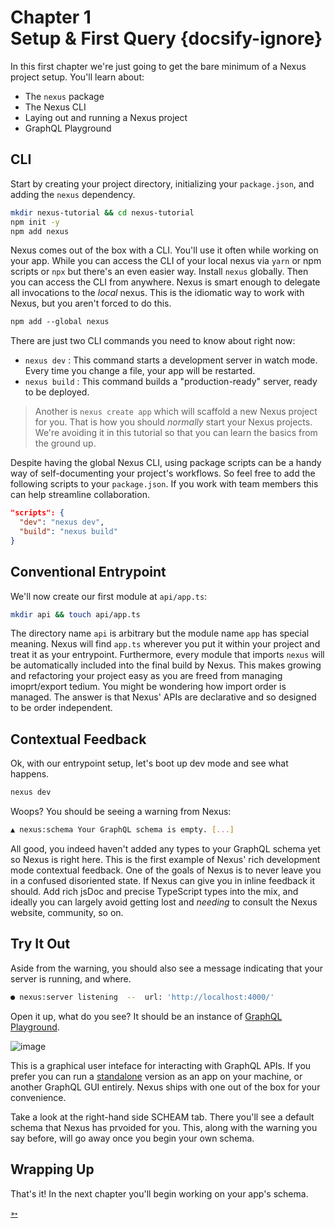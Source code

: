 # Chapter 1 <br> Setup & First Query {docsify-ignore}

In this first chapter we're just going to get the bare minimum of a Nexus project setup. You'll learn about:

- The `nexus` package
- The Nexus CLI
- Laying out and running a Nexus project
- GraphQL Playground

## CLI

Start by creating your project directory, initializing your `package.json`, and adding the `nexus` dependency.

```bash
mkdir nexus-tutorial && cd nexus-tutorial
npm init -y
npm add nexus
```

Nexus comes out of the box with a CLI. You'll use it often while working on your app. While you can access the CLI of your local nexus via `yarn` or npm scripts or `npx` but there's an even easier way. Install `nexus` globally. Then you can access the CLI from anywhere. Nexus is smart enough to delegate all invocations to the _local_ nexus. This is the idiomatic way to work with Nexus, but you aren't forced to do this.

```markdown
npm add --global nexus
```

There are just two CLI commands you need to know about right now:

- `nexus dev` : This command starts a development server in watch mode. Every time you change a file, your app will be restarted.
- `nexus build` : This command builds a "production-ready" server, ready to be deployed.

> Another is `nexus create app` which will scaffold a new Nexus project for you. That is how you should _normally_ start your Nexus projects. We're avoiding it in this tutorial so that you can learn the basics from the ground up.

Despite having the global Nexus CLI, using package scripts can be a handy way of self-documenting your project's workflows. So feel free to add the following scripts to your `package.json`. If you work with team members this can help streamline collaboration.

```json
"scripts": {
  "dev": "nexus dev",
  "build": "nexus build"
}
```

## Conventional Entrypoint

We'll now create our first module at `api/app.ts`:

```bash
mkdir api && touch api/app.ts
```

The directory name `api` is arbitrary but the module name `app` has special meaning. Nexus will find `app.ts` wherever you put it within your project and treat it as your entrypoint. Furthermore, every module that imports `nexus` will be automatically included into the final build by Nexus. This makes growing and refactoring your project easy as you are freed from managing imoprt/export tedium. You might be wondering how import order is managed. The answer is that Nexus' APIs are declarative and so designed to be order independent.

## Contextual Feedback

Ok, with our entrypoint setup, let's boot up dev mode and see what happens.

```bash
nexus dev
```

Woops? You should be seeing a warning from Nexus:

```bash
▲ nexus:schema Your GraphQL schema is empty. [...]
```

All good, you indeed haven't added any types to your GraphQL schema yet so Nexus is right here. This is the first example of Nexus' rich development mode contextual feedback. One of the goals of Nexus is to never leave you in a confused disoriented state. If Nexus can give you in inline feedback it should. Add rich jsDoc and precise TypeScript types into the mix, and ideally you can largely avoid getting lost and _needing_ to consult the Nexus website, community, so on.

## Try It Out

Aside from the warning, you should also see a message indicating that your server is running, and where.

```bash
● nexus:server listening  --  url: 'http://localhost:4000/'
```

Open it up, what do you see? It should be an instance of [GraphQL Playground](https://github.com/prisma-labs/graphql-playground).

![image](https://user-images.githubusercontent.com/284476/83534302-ae1b7d00-a4be-11ea-9a13-2665bf152e2a.png)

This is a graphical user inteface for interacting with GraphQL APIs. If you prefer you can run a [standalone](https://www.electronjs.org/apps/graphql-playground) version as an app on your machine, or another GraphQL GUI entirely. Nexus ships with one out of the box for your convenience.

Take a look at the right-hand side SCHEAM tab. There you'll see a default schema that Nexus has prvoided for you. This, along with the warning you say before, will go away once you begin your own schema.

## Wrapping Up

That's it! In the next chapter you'll begin working on your app's schema.

<div class="NextIs NextChapter"></div>

[➳](/tutorial/chapter-2-writing-your-first-schema)
